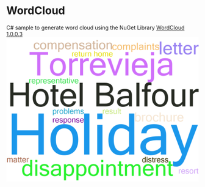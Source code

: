 # WordCloud
C# sample to generate word cloud using the NuGet Library [WordCloud 1.0.0.3](https://www.nuget.org/packages/WordCloud)
![WordCloud](https://github.com/MustAl-Du/WordCloud/blob/master/WordCloud/Sample/WordCloud.JPG)
